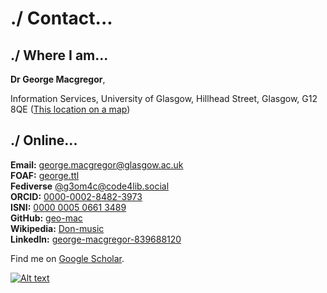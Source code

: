 # ./ Contact...

./ Where I am...
-------------

**Dr George Macgregor**,

Information Services,
University of Glasgow,
Hillhead Street, 
Glasgow, G12 8QE
([This location on a map](https://www.openstreetmap.org/#map=19/55.87339/-4.28947))

./ Online...
---------

**Email:** [george.macgregor@glasgow.ac.uk](mailto:george.macgregor@glasgow.ac.uk)  
**FOAF:** [george.ttl](/george.ttl)  
**Fediverse** [@g3om4c@code4lib.social](https://code4lib.social/@g3om4c)  
**ORCID:** [0000-0002-8482-3973](http://orcid.org/0000-0002-8482-3973)  
**ISNI:** [0000 0005 0661 3489](https://isni.org/isni/0000000506613489)  
**GitHub:** [geo-mac](https://github.com/geo-mac)  
**Wikipedia:** [Don-music](https://en.wikipedia.org/wiki/Special:Contributions/Don-music)   
**LinkedIn:** [george-macgregor-839688120](https://uk.linkedin.com/in/george-macgregor-839688120)  

Find me on [Google Scholar](https://scholar.google.co.uk/citations?user=nDfa5GMAAAAJ).

[![Alt text](https://geo-mac.github.io/images/foaf8015.gif)](https://geo-mac.github.io/george.ttl)
